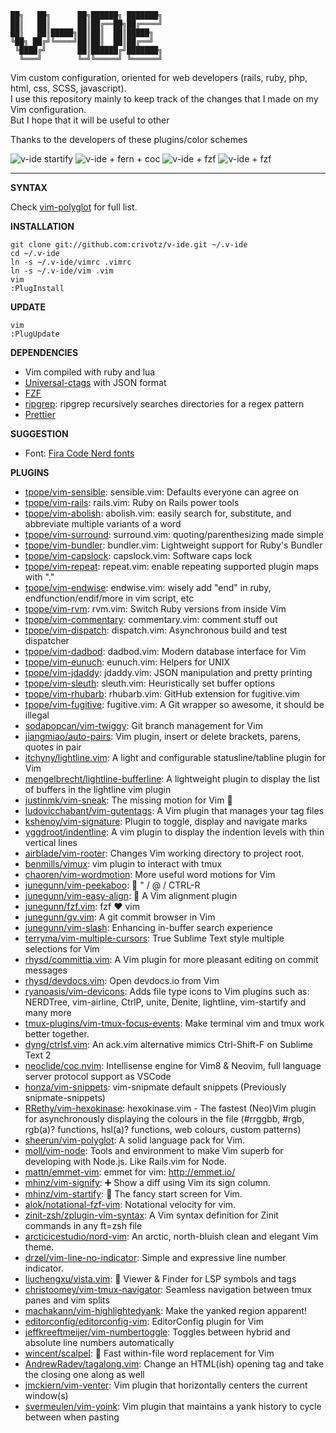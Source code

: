     ██╗   ██╗      ██╗██████╗ ███████╗  
    ██║   ██║      ██║██╔══██╗██╔════╝  
    ██║   ██║█████╗██║██║  ██║█████╗  
    ╚██╗ ██╔╝╚════╝██║██║  ██║██╔══╝  
     ╚████╔╝       ██║██████╔╝███████╗  
      ╚═══╝        ╚═╝╚═════╝ ╚══════╝  

Vim custom configuration, oriented for web developers (rails, ruby, php, html, css, SCSS, javascript).  
I use this repository mainly to keep track of the changes that I made on my Vim configuration.  
But I hope that it will be useful to other

Thanks to the developers of these plugins/color schemes

![v-ide startify](https://raw.githubusercontent.com/crivotz/v-ide/master/screenshots/v-ide_screenshot.png)
![v-ide + fern + coc](https://raw.githubusercontent.com/crivotz/v-ide/master/screenshots/v-ide_screenshot_1.png)
![v-ide + fzf ](https://raw.githubusercontent.com/crivotz/v-ide/master/screenshots/v-ide_screenshot_2.png)
![v-ide + fzf ](https://raw.githubusercontent.com/crivotz/v-ide/master/screenshots/v-ide_screenshot_3.png)

---

**SYNTAX**

Check [vim-polyglot](https://github.com/sheerun/vim-polyglot) for full list.  

**INSTALLATION**
```console
git clone git://github.com:crivotz/v-ide.git ~/.v-ide
cd ~/.v-ide
ln -s ~/.v-ide/vimrc .vimrc
ln -s ~/.v-ide/vim .vim
vim
:PlugInstall
```
**UPDATE**
```console
vim
:PlugUpdate
```
**DEPENDENCIES**

* Vim compiled with ruby and lua
* [Universal-ctags](https://github.com/universal-ctags/ctags) with JSON format
* [FZF](https://github.com/junegunn/fzf)
* [ripgrep](https://github.com/BurntSushi/ripgrep): ripgrep recursively searches directories for a regex pattern  
* [Prettier](https://prettier.io)

**SUGGESTION**

* Font: [Fira Code Nerd fonts](https://github.com/ryanoasis/nerd-fonts)

**PLUGINS**  

* [tpope/vim-sensible](https:/github.com/tpope/vim-sensible): sensible.vim: Defaults everyone can agree on  
* [tpope/vim-rails](https:/github.com/tpope/vim-rails): rails.vim: Ruby on Rails power tools  
* [tpope/vim-abolish](https:/github.com/tpope/vim-abolish): abolish.vim: easily search for, substitute, and abbreviate multiple variants of a word  
* [tpope/vim-surround](https:/github.com/tpope/vim-surround): surround.vim: quoting/parenthesizing made simple  
* [tpope/vim-bundler](https:/github.com/tpope/vim-bundler): bundler.vim: Lightweight support for Ruby's Bundler  
* [tpope/vim-capslock](https:/github.com/tpope/vim-capslock): capslock.vim: Software caps lock  
* [tpope/vim-repeat](https:/github.com/tpope/vim-repeat): repeat.vim: enable repeating supported plugin maps with "."  
* [tpope/vim-endwise](https:/github.com/tpope/vim-endwise): endwise.vim: wisely add "end" in ruby, endfunction/endif/more in vim script, etc  
* [tpope/vim-rvm](https:/github.com/tpope/vim-rvm): rvm.vim: Switch Ruby versions from inside Vim  
* [tpope/vim-commentary](https:/github.com/tpope/vim-commentary): commentary.vim: comment stuff out  
* [tpope/vim-dispatch](https:/github.com/tpope/vim-dispatch): dispatch.vim: Asynchronous build and test dispatcher  
* [tpope/vim-dadbod](https:/github.com/tpope/vim-dadbod): dadbod.vim: Modern database interface for Vim  
* [tpope/vim-eunuch](https:/github.com/tpope/vim-eunuch): eunuch.vim: Helpers for UNIX  
* [tpope/vim-jdaddy](https:/github.com/tpope/vim-jdaddy): jdaddy.vim: JSON manipulation and pretty printing  
* [tpope/vim-sleuth](https:/github.com/tpope/vim-sleuth): sleuth.vim: Heuristically set buffer options  
* [tpope/vim-rhubarb](https:/github.com/tpope/vim-rhubarb): rhubarb.vim: GitHub extension for fugitive.vim  
* [tpope/vim-fugitive](https:/github.com/tpope/vim-fugitive): fugitive.vim: A Git wrapper so awesome, it should be illegal  
* [sodapopcan/vim-twiggy](https:/github.com/sodapopcan/vim-twiggy): Git branch management for Vim  
* [jiangmiao/auto-pairs](https:/github.com/jiangmiao/auto-pairs): Vim plugin, insert or delete brackets, parens, quotes in pair  
* [itchyny/lightline.vim](https:/github.com/itchyny/lightline.vim): A light and configurable statusline/tabline plugin for Vim  
* [mengelbrecht/lightline-bufferline](https:/github.com/mengelbrecht/lightline-bufferline): A lightweight plugin to display the list of buffers in the lightline vim plugin  
* [justinmk/vim-sneak](https:/github.com/justinmk/vim-sneak): The missing motion for Vim 👟  
* [ludovicchabant/vim-gutentags](https:/github.com/ludovicchabant/vim-gutentags): A Vim plugin that manages your tag files  
* [kshenoy/vim-signature](https:/github.com/kshenoy/vim-signature): Plugin to toggle, display and navigate marks  
* [yggdroot/indentline](https:/github.com/yggdroot/indentline): A vim plugin to display the indention levels with thin vertical lines  
* [airblade/vim-rooter](https:/github.com/airblade/vim-rooter): Changes Vim working directory to project root.  
* [benmills/vimux](https:/github.com/benmills/vimux): vim plugin to interact with tmux  
* [chaoren/vim-wordmotion](https:/github.com/chaoren/vim-wordmotion): More useful word motions for Vim  
* [junegunn/vim-peekaboo](https:/github.com/junegunn/vim-peekaboo): 👀 " / @ / CTRL-R  
* [junegunn/vim-easy-align](https:/github.com/junegunn/vim-easy-align): 🌻 A Vim alignment plugin  
* [junegunn/fzf.vim](https:/github.com/junegunn/fzf.vim): fzf ❤️ vim  
* [junegunn/gv.vim](https:/github.com/junegunn/gv.vim): A git commit browser in Vim  
* [junegunn/vim-slash](https:/github.com/junegunn/vim-slash): Enhancing in-buffer search experience  
* [terryma/vim-multiple-cursors](https:/github.com/terryma/vim-multiple-cursors): True Sublime Text style multiple selections for Vim  
* [rhysd/committia.vim](https:/github.com/rhysd/committia.vim): A Vim plugin for more pleasant editing on commit messages  
* [rhysd/devdocs.vim](https:/github.com/rhysd/devdocs.vim): Open devdocs.io from Vim  
* [ryanoasis/vim-devicons](https:/github.com/ryanoasis/vim-devicons): Adds file type icons to Vim plugins such as: NERDTree, vim-airline, CtrlP, unite, Denite, lightline, vim-startify and many more  
* [tmux-plugins/vim-tmux-focus-events](https:/github.com/tmux-plugins/vim-tmux-focus-events): Make terminal vim and tmux work better together.  
* [dyng/ctrlsf.vim](https:/github.com/dyng/ctrlsf.vim): An ack.vim alternative mimics Ctrl-Shift-F on Sublime Text 2  
* [neoclide/coc.nvim](https:/github.com/neoclide/coc.nvim): Intellisense engine for Vim8 & Neovim, full language server protocol support as VSCode  
* [honza/vim-snippets](https:/github.com/honza/vim-snippets): vim-snipmate default snippets (Previously snipmate-snippets)  
* [RRethy/vim-hexokinase](https:/github.com/RRethy/vim-hexokinase): hexokinase.vim - The fastest (Neo)Vim plugin for asynchronously displaying the colours in the file (#rrggbb, #rgb, rgb(a)? functions, hsl(a)? functions, web colours, custom patterns)  
* [sheerun/vim-polyglot](https:/github.com/sheerun/vim-polyglot): A solid language pack for Vim.  
* [moll/vim-node](https:/github.com/moll/vim-node): Tools and environment to make Vim superb for developing with Node.js. Like Rails.vim for Node.  
* [mattn/emmet-vim](https:/github.com/mattn/emmet-vim): emmet for vim: http://emmet.io/  
* [mhinz/vim-signify](https:/github.com/mhinz/vim-signify): ➕ Show a diff using Vim its sign column.  
* [mhinz/vim-startify](https:/github.com/mhinz/vim-startify): 🔗 The fancy start screen for Vim.  
* [alok/notational-fzf-vim](https:/github.com/alok/notational-fzf-vim): Notational velocity for vim.  
* [zinit-zsh/zplugin-vim-syntax](https:/github.com/zinit-zsh/zplugin-vim-syntax): A Vim syntax definition for Zinit commands in any ft=zsh file  
* [arcticicestudio/nord-vim](https:/github.com/arcticicestudio/nord-vim): An arctic, north-bluish clean and elegant Vim theme.  
* [drzel/vim-line-no-indicator](https:/github.com/drzel/vim-line-no-indicator): Simple and expressive line number indicator.  
* [liuchengxu/vista.vim](https:/github.com/liuchengxu/vista.vim): 🌵 Viewer & Finder for LSP symbols and tags  
* [christoomey/vim-tmux-navigator](https:/github.com/christoomey/vim-tmux-navigator): Seamless navigation between tmux panes and vim splits  
* [machakann/vim-highlightedyank](https:/github.com/machakann/vim-highlightedyank): Make the yanked region apparent!  
* [editorconfig/editorconfig-vim](https:/github.com/editorconfig/editorconfig-vim): EditorConfig plugin for Vim  
* [jeffkreeftmeijer/vim-numbertoggle](https:/github.com/jeffkreeftmeijer/vim-numbertoggle): Toggles between hybrid and absolute line numbers automatically  
* [wincent/scalpel](https:/github.com/wincent/scalpel): 🔪 Fast within-file word replacement for Vim  
* [AndrewRadev/tagalong.vim](https:/github.com/AndrewRadev/tagalong.vim): Change an HTML(ish) opening tag and take the closing one along as well  
* [jmckiern/vim-venter](https:/github.com/jmckiern/vim-venter): Vim plugin that horizontally centers the current window(s)  
* [svermeulen/vim-yoink](https:/github.com/svermeulen/vim-yoink): Vim plugin that maintains a yank history to cycle between when pasting  
